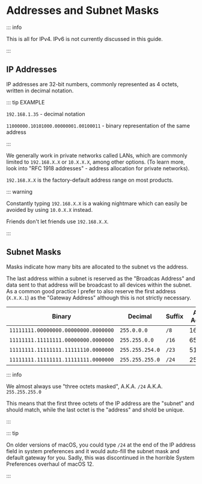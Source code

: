# Addresses and Subnet Masks

::: info

This is all for IPv4. IPv6 is not currently discussed in this guide.

:::

## IP Addresses

IP addresses are 32-bit numbers, commonly represented as 4 octets, written in decimal notation.

::: tip EXAMPLE

`192.168.1.35` - decimal notation

`11000000.10101000.00000001.00100011` - binary representation of the same address

:::

We generally work in private networks called LANs, which are commonly limited to `192.168.X.X` or `10.X.X.X`, among other options. (To learn more, look into "RFC 1918 addresses" - address allocation for private networks).

`192.168.X.X` is the factory-default address range on most products.

::: warning

Constantly typing `192.168.X.X` is a waking nightmare which can easily be avoided by using `10.0.X.X` instead.

Friends don't let friends use `192.168.X.X`.

:::

## Subnet Masks

Masks indicate how many bits are allocated to the subnet vs the address.

The last address within a subnet is reserved as the "Broadcas Address" and data sent to that address will be broadcast to all devices within the subnet. As a common good practice I prefer to also reserve the first address (`X.X.X.1`) as the "Gateway Address" although this is not strictly necessary.

| Binary                               | Decimal         | Suffix | Available Addresses |
| ------------------------------------ | --------------- | ------ | ------------------- |
| `11111111.00000000.00000000.0000000` | `255.0.0.0`     | `/8`   | 16,777,214          |
| `11111111.11111111.00000000.0000000` | `255.255.0.0`   | `/16`  | 65,534              |
| `11111111.11111111.11111110.0000000` | `255.255.254.0` | `/23`  | 510                 |
| `11111111.11111111.11111111.0000000` | `255.255.255.0` | `/24`  | 253                 |

::: info

We almost always use "three octets masked", A.K.A. `/24` A.K.A. `255.255.255.0`

This means that the first three octets of the IP address are the "subnet" and should match, while the last octet is the "address" and shold be unique.

:::

::: tip

On older versions of macOS, you could type `/24` at the end of the IP address field in system preferences and it would auto-fill the subnet mask and default gateway for you. Sadly, this was discontinued in the horrible System Preferences overhaul of macOS 12.

:::
